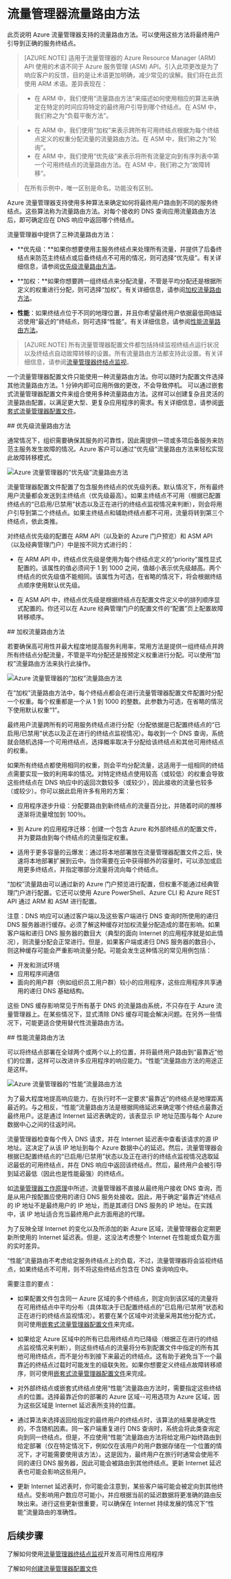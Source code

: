 <properties 
   pageTitle="流量管理器 - 流量路由方法 | Azure"
   description="本文将帮助你了解流量管理器使用的各种流量路由方法。"
   services="traffic-manager"
   documentationCenter=""
   authors="jtuliani"
   manager="carmonm"
   editor="tysonn" />
<tags
	ms.service="traffic-manager"
	ms.date="05/25/2016"
	wacn.date="07/04/2016"/>

# 流量管理器流量路由方法

此页说明 Azure 流量管理器支持的流量路由方法。可以使用这些方法将最终用户引导到正确的服务终结点。

> [AZURE.NOTE] 适用于流量管理器的 Azure Resource Manager (ARM) API 使用的术语不同于 Azure 服务管理 (ASM) API。引入此项更改是为了响应客户的反馈，目的是让术语更加明确，减少常见的误解。我们将在此页使用 ARM 术语。差异表现在：

>- 在 ARM 中，我们使用“流量路由方法”来描述如何使用相应的算法来确定在特定的时间应将特定的最终用户引导到哪个终结点。在 ASM 中，我们称之为“负载平衡方法”。

>- 在 ARM 中，我们使用“加权”来表示跨所有可用终结点根据为每个终结点定义的权重分配流量的流量路由方法。在 ASM 中，我们称之为“轮询”。
>- 在 ARM 中，我们使用“优先级”来表示将所有流量定向到有序列表中第一个可用终结点的流量路由方法。在 ASM 中，我们称之为“故障转移”。

> 在所有示例中，唯一区别是命名。功能没有区别。


Azure 流量管理器支持使用多种算法来确定如何将最终用户路由到不同的服务终结点。这些算法称为流量路由方法。对每个接收的 DNS 查询应用流量路由方法后，即可确定应在 DNS 响应中返回哪个终结点。

流量管理器中提供了三种流量路由方法：

- **优先级：**如果你想要使用主服务终结点来处理所有流量，并提供了后备终结点来防范主终结点或后备终结点不可用的情况，则可选择“优先级”。有关详细信息，请参阅[优先级流量路由方法](#priority-traffic-routing-method)。

- **加权：**如果你想要跨一组终结点来分配流量，不管是平均分配还是根据所定义的权重进行分配，则可选择“加权”。有关详细信息，请参阅[加权流量路由方法](#weighted-traffic-routing-method)。

- **性能**：如果终结点位于不同的地理位置，并且你希望最终用户依据最低网络延迟使用“最近的”终结点，则可选择“性能”。有关详细信息，请参阅[性能流量路由方法](#performance-traffic-routing-method)。

> [AZURE.NOTE] 所有流量管理器配置文件都包括持续监视终结点运行状况以及终结点自动故障转移的设置。所有流量路由方法都支持此设置。有关详细信息，请参阅[流量管理器终结点监视](/documentation/articles/traffic-manager-monitoring/)。

一个流量管理器配置文件只能使用一种流量路由方法。你可以随时为配置文件选择其他流量路由方法。1 分钟内即可应用所做的更改，不会导致停机。
可以通过嵌套式流量管理器配置文件来组合使用多种流量路由方法。这样可以创建复杂且灵活的流量路由配置，以满足更大型、更复杂应用程序的需求。有关详细信息，请参阅[嵌套式流量管理器配置文件](/documentation/articles/traffic-manager-nested-profiles/)。

##<a name="priority-traffic-routing-method"></a> 优先级流量路由方法

通常情况下，组织需要确保其服务的可靠性，因此需提供一项或多项后备服务来防范主服务发生故障的情况。Azure 客户可以通过“优先级”流量路由方法来轻松实现此故障转移模式。

![Azure 流量管理器的“优先级”流量路由方法][1]

流量管理器配置文件配置了包含服务终结点的优先级列表。默认情况下，所有最终用户流量都会发送到主终结点（优先级最高）。如果主终结点不可用（根据已配置终结点的“已启用/已禁用”状态以及正在进行的终结点监视情况来判断），则会将用户引导到第二个终结点。如果主终结点和辅助终结点都不可用，流量将转到第三个终结点，依此类推。

对终结点优先级的配置在 ARM API（以及新的 Azure 门户预览）和 ASM API（以及经典管理门户）中是按不同方式进行的：

- 在 ARM API 中，终结点优先级是使用为每个终结点定义的“priority”属性显式配置的。该属性的值必须间于 1 到 1000 之间，值越小表示优先级越高。两个终结点的优先级值不能相同。该属性为可选，在省略的情况下，将会根据终结点顺序使用默认优先级。

- 在 ASM API 中，终结点优先级是根据终结点在配置文件定义中的排列顺序显式配置的。你还可以在 Azure 经典管理门户的配置文件的“配置”页上配置故障转移顺序。

##<a name="weighted-traffic-routing-method"></a> 加权流量路由方法

若要确保高可用性并最大程度地提高服务利用率，常用方法是提供一组终结点并跨所有终结点分配流量，不管是平均分配还是按预定义权重进行分配。可以使用“加权”流量路由方法来执行此操作。

![Azure 流量管理器的“加权”流量路由方法][2]

在“加权”流量路由方法中，每个终结点都会在进行流量管理器配置文件配置时分配一个权重。每个权重都是一个从 1 到 1000 的整数。此参数为可选，在省略的情况下使用默认权重“1”。
  
最终用户流量跨所有的可用服务终结点进行分配（分配依据是已配置终结点的“已启用/已禁用”状态以及正在进行的终结点监视情况）。每收到一个 DNS 查询，系统就会随机选择一个可用终结点，选择概率取决于分配给该终结点和其他可用终结点的权重。

如果所有终结点都使用相同的权重，则会平均分配流量，这适用于一组相同的终结点需要实现一致的利用率的情况。对特定终结点使用较高（或较低）的权重会导致这些终结点在 DNS 响应中的返回次数较多（或较少），因此接收的流量也较多（或较少）。你可以据此启用许多有用的方案：

- 应用程序逐步升级：分配要路由到新终结点的流量百分比，并随着时间的推移逐渐将流量增加到 100％。

- 到 Azure 的应用程序迁移：创建一个包含 Azure 和外部终结点的配置文件，并为要路由到每个终结点的流量指定权重。

- 适用于更多容量的云爆发：通过将本地部署放在流量管理器配置文件之后，快速将本地部署扩展到云中。当你需要在云中获得额外的容量时，可以添加或启用更多终结点，并指定哪部分流量将流向每个终结点。

“加权”流量路由可以通过新的 Azure 门户预览进行配置，但权重不能通过经典管理门户进行配置。它还可以使用 Azure PowerShell、Azure CLI 和 Azure REST API 通过 ARM 和 ASM 进行配置。

注意：DNS 响应可以通过客户端以及这些客户端进行 DNS 查询时所使用的递归 DNS 服务器进行缓存。必须了解这种缓存对加权流量分配造成的潜在影响。如果客户端和递归 DNS 服务器的数目大（典型的面向 Internet 的应用程序就是如此情况），则流量分配会正常进行。但是，如果客户端或递归 DNS 服务器的数目小，则这种缓存可能会严重影响流量分配。可能会发生这种情况的常见用例包括：

- 开发和测试环境
- 应用程序间通信
- 面向的用户群（例如组织员工用户群）较小的应用程序，这些应用程序共享通用的递归 DNS 基础结构。

这些 DNS 缓存影响常见于所有基于 DNS 的流量路由系统，不只存在于 Azure 流量管理器上。在某些情况下，显式清除 DNS 缓存可能会解决问题。在另外一些情况下，可能更适合使用替代性流量路由方法。

##<a name="performance-traffic-routing-method"></a> 性能流量路由方法

可以将终结点部署在全球两个或两个以上的位置，并将最终用户路由到“最靠近”他们的位置，这样可以改进许多应用程序的响应能力。“性能”流量路由方法的用途正是这样。

![Azure 流量管理器的“性能”流量路由方法][3]

为了最大程度地提高响应能力，在执行时不一定要求“最靠近”的终结点是地理距离最近的。与之相反，“性能”流量路由方法是根据网络延迟来确定哪个终结点最靠近最终用户。这是通过 Internet 延迟表确定的，该表显示 IP 地址范围与每个 Azure 数据中心之间的往返时间。

流量管理器检查每个传入 DNS 请求，并在 Internet 延迟表中查看该请求的源 IP 地址。这决定了从该 IP 地址到每个 Azure 数据中心的延迟。然后，流量管理器会根据已配置终结点的“已启用/已禁用”状态以及正在进行的终结点监视情况选取延迟最低的可用终结点，并在 DNS 响应中返回该终结点。然后，最终用户会被引导到延迟最低（因此也是性能最强）的终结点。

如[流量管理器工作原理](/documentation/articles/traffic-manager-how-traffic-manager-works/)中所述，流量管理器不直接从最终用户接收 DNS 查询，而是从用户按配置应使用的递归 DNS 服务处接收。因此，用于确定“最靠近”终结点的 IP 地址不是最终用户的 IP 地址，而是其递归 DNS 服务的 IP 地址。在实践中，该 IP 地址适合充当最终用户此方面用途的代理。

为了反映全球 Internet 的变化以及所添加的新 Azure 区域，流量管理器会定期更新所使用的 Internet 延迟表。但是，这没法考虑整个 Internet 在性能或负载方面的实时差异。

“性能”流量路由不考虑给定服务终结点上的负载，不过，流量管理器将会监视终结点，如果终结点不可用，则不将这些终结点包含在 DNS 查询响应中。

需要注意的要点：

- 如果配置文件包含同一 Azure 区域的多个终结点，则定向到该区域的流量将在可用终结点中平均分布（具体取决于已配置终结点的“已启用/已禁用”状态和正在进行的终结点监视情况）。若要在某个区域中对流量采用其他分配方式，则可使用[嵌套式流量管理器配置文件](/documentation/articles/traffic-manager-nested-profiles/)来完成。

- 如果给定 Azure 区域中的所有已启用终结点均已降级（根据正在进行的终结点监视情况来判断），则这些终结点的流量将分布到配置文件中指定的所有其他可用终结点，而不是分布到接下来最近的终结点。这有助于避免当下一个最靠近的终结点过载时可能发生的级联失败。如果你想要定义终结点故障转移顺序，则可使用[嵌套式流量管理器配置文件](/documentation/articles/traffic-manager-nested-profiles/)来完成。

- 对外部终结点或嵌套式终结点使用“性能”流量路由方法时，需要指定这些终结点的位置。选择最靠近你的部署的 Azure 区域--可用选项为 Azure 区域，因为这些区域是 Internet 延迟表所支持的位置。

- 通过算法来选择返回给指定的最终用户的终结点时，该算法的结果是确定性的，不含随机因素。同一客户端重复进行 DNS 查询时，系统会将此类查询定向到同一终结点。但是，不应使用“性能”流量路由方法将给定用户始终路由到给定部署（仅在特定情况下，例如仅在该用户的用户数据存储在一个位置的情况下，才可能需要使用该方法）。这是因为，最终用户在旅行时通常会使用不同的递归 DNS 服务器，因此可能会被路由到其他终结点。更新 Internet 延迟表也可能会影响这些用户。

- 更新 Internet 延迟表时，你可能会注意到，某些客户端可能会被定向到其他终结点。受影响用户数应尽可能小，并应根据当前的延迟数据将更准确的路由反映出来。进行这些更新很重要，可以确保在 Internet 持续发展的情况下“性能”流量路由的准确性。


## 后续步骤

了解如何使用[流量管理器终结点监视](/documentation/articles/traffic-manager-monitoring/)开发高可用性应用程序

了解如何[创建流量管理器配置文件](/documentation/articles/traffic-manager-manage-profiles/)


<!--Image references-->
[1]: ./media/traffic-manager-routing-methods/priority.png
[2]: ./media/traffic-manager-routing-methods/weighted.png
[3]: ./media/traffic-manager-routing-methods/performance.png

<!---HONumber=Mooncake_0627_2016-->